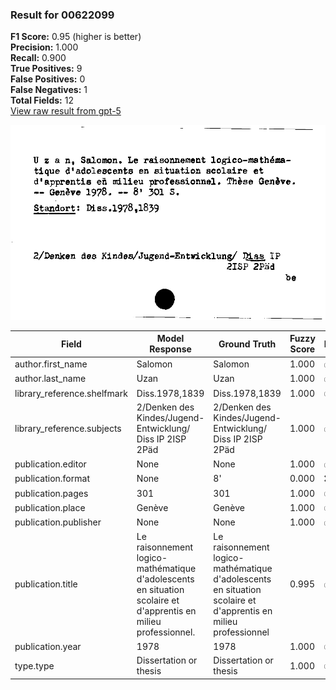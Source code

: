 ### Result for 00622099
**F1 Score:** 0.95 (higher is better)<br>**Precision:** 1.000<br>**Recall:** 0.900<br>**True Positives:** 9<br>**False Positives:** 0<br>**False Negatives:** 1<br>**Total Fields:** 12<br>[View raw result from gpt-5](https://github.com/RISE-UNIBAS/humanities_data_benchmark/blob/main/results/2025-10-01/T0165/request_T0165_00622099.json)

<img src="https://github.com/RISE-UNIBAS/humanities_data_benchmark/blob/main/benchmarks/zettelkatalog/images/00622099.jpg?raw=true" alt="00622099" width="600px">

| Field | Model Response | Ground Truth | Fuzzy Score | Match |
|-------|----------------|--------------|-------------|-------|
| author.first_name | Salomon | Salomon | 1.000 | ✅ |
| author.last_name | Uzan | Uzan | 1.000 | ✅ |
| library_reference.shelfmark | Diss.1978,1839 | Diss.1978,1839 | 1.000 | ✅ |
| library_reference.subjects | 2/Denken des Kindes/Jugend-Entwicklung/ Diss IP 2ISP 2Päd | 2/Denken des Kindes/Jugend-Entwicklung/ Diss IP 2ISP 2Päd | 1.000 | ✅ |
| publication.editor | None | None | 1.000 | ✅ |
| publication.format | None | 8' | 0.000 | ❌ |
| publication.pages | 301 | 301 | 1.000 | ✅ |
| publication.place | Genève | Genève | 1.000 | ✅ |
| publication.publisher | None | None | 1.000 | ✅ |
| publication.title | Le raisonnement logico-mathématique d'adolescents en situation scolaire et d'apprentis en milieu professionnel. | Le raisonnement logico-mathématique d'adolescents en situation scolaire et d'apprentis en milieu professionnel | 0.995 | ✅ |
| publication.year | 1978 | 1978 | 1.000 | ✅ |
| type.type | Dissertation or thesis | Dissertation or thesis | 1.000 | ✅ |
